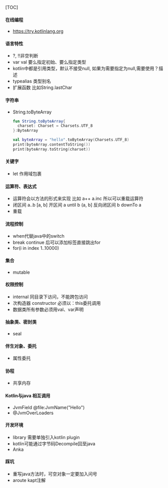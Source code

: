 [TOC]



#### 在线编程

* https://try.kotlinlang.org

#### 语言特性

* ?, !!非空判断
* var val 要么指定初始、要么指定类型
* kotlin中都是引用类型，默认不接受null, 如果为需要指定为null,需要使用？描述
* typealias 类型别名
* 扩展函数  比如String.lastChar

####  字符串

* String.toByteArray

  ```kotlin
  fun String.toByteArray{
    charset: Charset = Charsets.UTF_8
  }:ByteArray
  
  val byteArray = "hello".toByteArray(Charsets.UTF_8)
  print(byteArray.contentToString())
  print(byteArray.toString(charset))
  ```

  

#### 关键字

* let 作用域包裹

#### 运算符、表达式

* 运算符会以方法的形式来实现 比如 a++  a.inc 所以可以重载运算符
* 闭区间 a..b [a, b]   开区间 a until b (a, b]   反向闭区间 b downTo a 
* 重载

#### 流程控制

* when代替java中的switch
* break continue 后可以添加标签直接跳出for
* for(i in index 1..10000)

#### 集合

* mutable

#### 权限控制

* internal 同目录下访问，不能跨包访问
* 次构造器 constructor 必须以：this委托调用
* 数据类所有参数必须用val、var声明

#### 抽象类、密封类

* seal 

#### 伴生对象、委托

* 属性委托

#### 协程

* 共享内存

#### Kotlin与java 相互调用

* JvmField @file:JvmName("Hello")
* @JvmOverLoaders

####  开发环境

* library 需要单独引入kotlin plugin
* kotlin可能通过字节码Decompile回至java
* Anka

#### 踩坑

* 重写java方法时，可空对象一定要加入问号
* aroute kapt注解

#### 

